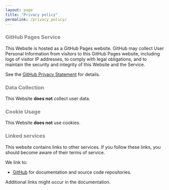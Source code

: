 ```yaml
---
layout: page
title: "Privacy policy"
permalink: /privacy_policy/
---
```


### <span style="color:grey">GitHub Pages Service</span>

This Website is hosted as a GitHub Pages website. GitHub may collect User Personal Information from visitors to this GitHub Pages website, including logs of visitor IP addresses, to comply with legal obligations, and to maintain the security and integrity of this Website and the Service. 

See the [GitHub Privacy Statement](https://help.github.com/en/github/site-policy/github-privacy-statement) for details.

### <span style="color:grey">Data Collection</span>

This Website **does not** collect user data.

### <span style="color:grey">Cookie Usage</span>

This Website **does not** use cookies.

### <span style="color:grey">Linked services</span>

This website contains links to other services. If you follow these links, you should become aware of their terms of service.

We link to:

- [GitHub](https://help.github.com/en/github/site-policy/github-terms-of-service) for documentation and source code repositories.

Additional links might occur in the documentation.